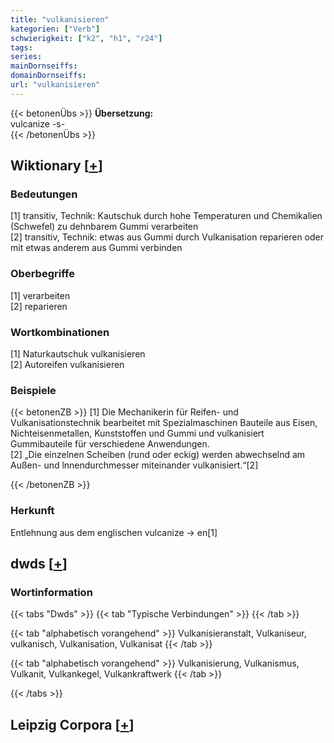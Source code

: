 ```yaml
---
title: "vulkanisieren"
kategorien: ["Verb"]
schwierigkeit: ["k2", "h1", "r24"]
tags:
series:
mainDornseiffs:
domainDornseiffs:
url: "vulkanisieren"
---
```


{{< betonenÜbs >}}
**Übersetzung:**  
vulcanize -s-  
{{< /betonenÜbs >}}

## Wiktionary [[+](https://de.wiktionary.org/wiki/vulkanisieren)]

### Bedeutungen
[1] transitiv, Technik: Kautschuk durch hohe Temperaturen und Chemikalien (Schwefel) zu dehnbarem Gummi verarbeiten  
[2] transitiv, Technik: etwas aus Gummi durch Vulkanisation reparieren oder mit etwas anderem aus Gummi verbinden  

### Oberbegriffe
[1] verarbeiten  
[2] reparieren  

### Wortkombinationen
[1] Naturkautschuk vulkanisieren  
[2] Autoreifen vulkanisieren  

### Beispiele
{{< betonenZB >}}
[1] Die Mechanikerin für Reifen- und Vulkanisationstechnik bearbeitet mit Spezialmaschinen Bauteile aus Eisen, Nichteisenmetallen, Kunststoffen und Gummi und vulkanisiert Gummibauteile für verschiedene Anwendungen.  
[2] „Die einzelnen Scheiben (rund oder eckig) werden abwechselnd am Außen- und lnnendurchmesser miteinander vulkanisiert.“[2]  

{{< /betonenZB >}}
### Herkunft
Entlehnung aus dem englischen vulcanize → en[1]  



## dwds [[+](https://www.dwds.de/wb/vulkanisieren)]

### Wortinformation
{{< tabs "Dwds" >}}
{{< tab "Typische Verbindungen" >}}
{{< /tab >}}

{{< tab "alphabetisch vorangehend" >}}
Vulkanisieranstalt, Vulkaniseur, vulkanisch, Vulkanisation, Vulkanisat
{{< /tab >}}

{{< tab "alphabetisch vorangehend" >}}
Vulkanisierung, Vulkanismus, Vulkanit, Vulkankegel, Vulkankraftwerk
{{< /tab >}}

{{< /tabs >}}

## Leipzig Corpora [[+](https://corpora.uni-leipzig.de/en/res?word=vulkanisieren&corpusId=deu_newscrawl-public_2018)]

